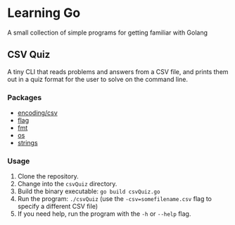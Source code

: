 # Learning Go
A small collection of simple programs for getting familiar with Golang

## CSV Quiz
A tiny CLI that reads problems and answers from a CSV file, and prints them out in a quiz format for the user to solve on the command line.

### Packages
- [encoding/csv](https://golang.org/pkg/encoding/csv/)
- [flag](https://golang.org/pkg/flag/)
- [fmt](https://golang.org/pkg/fmt/)
- [os](https://golang.org/pkg/os/)
- [strings](https://golang.org/pkg/strings/)

### Usage
1. Clone the repository.
2. Change into the `csvQuiz` directory.
3. Build the binary executable: `go build csvQuiz.go`
4. Run the program: `./csvQuiz` (use the `-csv=somefilename.csv` flag to specify a different CSV file)
5. If you need help, run the program with the `-h` or `--help` flag.